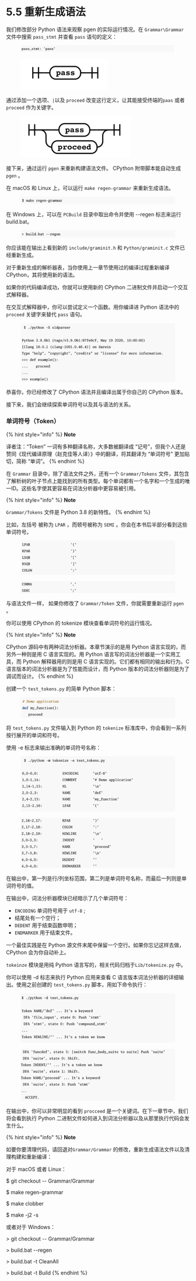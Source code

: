 # 5.5 重新生成语法

我们修改部分 Python 语法来观察 pgen 的实际运行情况。在 `Grammar\Grammar` 文件中搜索 `pass_stmt` 并查看 `pass` 语句的定义：

<figure><img src="../.gitbook/assets/图5.5.1 pass语法.png" alt=""><figcaption></figcaption></figure>

<figure><img src="../.gitbook/assets/图5.5.2 pass铁路图.png" alt=""><figcaption></figcaption></figure>

通过添加一个选项、`|`以及 `proceed` 改变这行定义，让其能接受终端的`paas` 或者`proceed` 作为关键字。

<figure><img src="../.gitbook/assets/图5.5.3 pass修改后的铁路图.png" alt=""><figcaption></figcaption></figure>

接下来，通过运行 `pgen` 来重新构建语法文件。 CPython 附带脚本能自动生成 `pgen` 。

在 macOS 和 Linux 上，可以运行 `make regen-grammar` 来重新生成语法。

<figure><img src="../.gitbook/assets/图5.5.2 重新生成语法 (1) (1) (1).png" alt=""><figcaption></figcaption></figure>

在 Windows 上，可以在 `PCBuild` 目录中取出命令并使用 --regen 标志来运行 build.bat。

<figure><img src="../.gitbook/assets/图5.5.5 Windows下重新生成语法.png" alt=""><figcaption></figcaption></figure>

你应该能在输出上看到新的 `include/graminit.h` 和 `Python/graminit.c` 文件已经重新生成。

对于重新生成的解析器表，当你使用上一章节使用过的编译过程重新编译 CPython，其将使用新的语法。

如果你的代码编译成功，你就可以使用新的 CPython 二进制文件并启动一个交互式解释器。

在交互式解释器中，你可以尝试定义一个函数。用你编译进 Python 语法中的`proceed` 关键字来替代 `pass` 语句。

<figure><img src="../.gitbook/assets/图5.5.6 使用proceed.png" alt=""><figcaption></figcaption></figure>

恭喜你，你已经修改了 CPython 语法并且编译出属于你自己的 CPython 版本。

接下来，我们会继续探索单词符号以及其与语法的关系。

### 单词符号（Token）

{% hint style="info" %}
**Note**

译者注：“Token” 一词有多种翻译名称，大多数被翻译成 “记号”，但我个人还是赞同《现代编译原理（赵克佳等人译）》中的翻译，将其翻译为 “单词符号” 更加贴切，简称 “单词”。
{% endhint %}

在 `Grammar` 目录中，除了语法文件之外，还有一个 `Grammar/Tokens` 文件，其包含了解析树的叶子节点上能找到的所有类型。每个单词都有一个名字和一个生成的唯一ID。这些名字使其更容易在词法分析器中更容易被引用。

{% hint style="info" %}
**Note**

`Grammar/Tokens` 文件是 Python 3.8 的新特性。
{% endhint %}



比如，左括号 被称为 `LPAR` ，而顿号被称为 `SEMI` 。你会在本书后半部分看到这些单词符号。

<figure><img src="../.gitbook/assets/图5.5.7 单词一.png" alt=""><figcaption></figcaption></figure>

<figure><img src="../.gitbook/assets/图5.5.8 单词二.png" alt=""><figcaption></figcaption></figure>

与语法文件一样， 如果你修改了 `Grammar/Token` 文件，你就需要重新运行 `pgen` 。

你可以使用 CPython 的 tokenize 模块查看单词符号的运行情况。

{% hint style="info" %}
**Note**

CPython 源码中有两种词法分析器。本章节演示的是用 Python 语言实现的，而另外一种则是用 C 语言实现的。用 Python 语言写的词法分析器是一个实用工具，而 Python 解释器用的则是用 C 语言实现的。它们都有相同的输出和行为。C 语言版本的词法分析器是为了性能而设计，而 Python 版本的词法分析器则是为了调试而设计。
{% endhint %}

创建一个 `test_tokens.py` 的简单 Python 脚本：

<figure><img src="../.gitbook/assets/图5.5.9 示例代码.png" alt=""><figcaption></figcaption></figure>

将 `test_tokens.py` 文件输入到 Python 的 `tokenize` 标准库中，你会看到一系列按行展开的单词和符号。

使用 -e 标志来输出准确的单词符号名称：

<figure><img src="../.gitbook/assets/图5.5.10 示例代码单词1.png" alt=""><figcaption></figcaption></figure>

<figure><img src="../.gitbook/assets/图5.5.11 示例代码单词2.png" alt=""><figcaption></figcaption></figure>

在输出中，第一列是行/列坐标范围，第二列是单词符号名称，而最后一列则是单词符号的值。

在输出中，词法分析器模块已经暗示了几个单词符号：

* `ENCODING` 单词符号用于 `utf-8` ;
* 结尾处有一个空行；
* `DEDENT` 用于结束函数申明；
* `ENDMARKER` 用于结束文件。

一个最佳实践是在 Python 源文件末尾中保留一个空行。如果你忘记这样去做，CPython 会为你自动补上。

`tokeinze` 模块是用纯 Python 语言写的，相关代码归档于`Lib/tokenize.py` 中。

你可以使用 -d 标志来执行 Python 应用来查看 C 语言版本词法分析器的详细输出。使用之前创建的 `test_tokens.py` 脚本，用如下命令执行：

<figure><img src="../.gitbook/assets/图5.5.12 示例代码单词转化1.png" alt=""><figcaption></figcaption></figure>

<figure><img src="../.gitbook/assets/图5.5.13 示例代码单词转化2.png" alt=""><figcaption></figcaption></figure>

在输出中，你可以非常明显的看到 `procceed` 是一个关键词。在下一章节中，我们将会看到执行 Python 二进制文件如何进入到词法分析器以及从那里执行代码会发生什么。

{% hint style="info" %}
**Note**

如要你要清理代码，请回退对`Grammar/Grammar` 的修改，重新生成语法文件以及清理构建和重新编译：

对于 macOS 或者 Linux：

$ git checkout -- Grammar/Grammar

$ make regen-grammar

$ make clobber

$ make -j2 -s

或者对于 Windows：

&#x20;\> git checkout -- Grammar/Grammar

&#x20;\> build.bat --regen

&#x20;\> build.bat -t CleanAll

&#x20;\> build.bat -t Build
{% endhint %}
